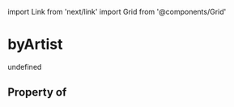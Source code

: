 import Link from 'next/link'
import Grid from '@components/Grid'

# byArtist

undefined

## Property of



